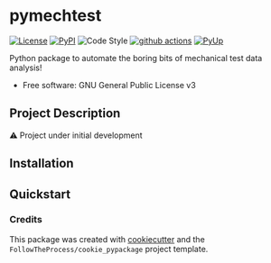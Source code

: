 # pymechtest

[![License](https://img.shields.io/github/license/FollowTheProcess/pymechtest)](https://github.com/FollowTheProcess/pymechtest)
[![PyPI](https://img.shields.io/pypi/v/pymechtest.svg)](https://pypi.python.org/pypi/pymechtest)
![Code Style](https://img.shields.io/badge/code%20style-black-black)
[![github actions](https://github.com/FollowTheProcess/pymechtest/workflows/Build/badge.svg)](https://github.com/FollowTheProcess/pymechtest/actions?query=workflow%3ABuild)
[![PyUp](https://pyup.io/repos/github/FollowTheProcess/pymechtest/shield.svg)](https://pyup.io/repos/github/FollowTheProcess/pymechtest/)

Python package to automate the boring bits of mechanical test data analysis!

* Free software: GNU General Public License v3

## Project Description

:warning: Project under initial development

## Installation

## Quickstart

### Credits

This package was created with [cookiecutter](https://github.com/cookiecutter/cookiecutter) and the `FollowTheProcess/cookie_pypackage` project template.

